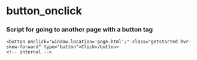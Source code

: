 # button_onclick
### Script for going to another page with a button tag
```
<button onclick="window.location='page.html';" class="getstarted hvr-skew-forward" type="button">Click</button>
<!-- internal -->


```
